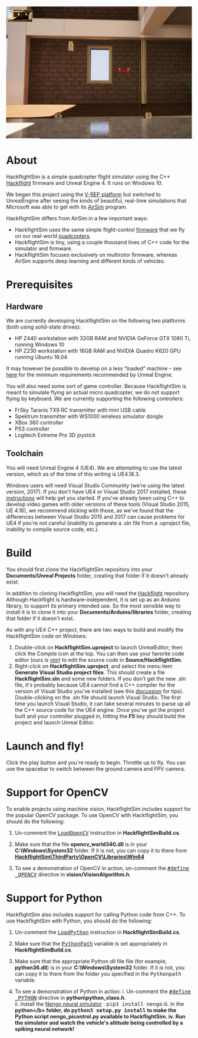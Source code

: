 <a href="https://www.youtube.com/watch?v=mobemDcX9ew"><img src="HackflightSim2.png" width=800></a>

# About

HackflightSim is a simple quadcopter flight simulator using the C++ 
[Hackflight](https://github.com/simondlevy/Hackflight) firmware and Unreal
Engine 4.  It runs on Windows 10.

We began this project using the [V-REP
platform](https://github.com/simondlevy/Hackflight-VREP) but switched to
UnrealEngine after seeing the kinds of beautiful, real-time simulations that
Microsoft was able to get with its
[AirSim](https://github.com/Microsoft/AirSim) program. 

HackflightSim differs from AirSim in a few important ways:
* HackfightSim uses the same simple flight-control 
[firmware](https://github.com/simondlevy/Hackflight/tree/master/src) that we fly on our real-world 
[quadcopters](http://diydrones.com/profiles/blogs/flight-of-the-ladybug).
* HackflightSim is tiny, using a couple thousand lines of C++ code for the simulator and firmware.
* HackflightSim focuses exclusively on multirotor firmware, whereas AirSim
  supports deep learning and different kinds of vehicles.

# Prerequisites

## Hardware

We are currently developing HackflightSim on the following two platforms (both using solid-state drives):
* HP Z440 workstation with 32GB RAM and NVIDIA GeForce GTX 1080 Ti, running Windows 10
* HP Z230 workstation with 16GB RAM and NVIDIA Quadro K620 GPU running Ubuntu 16.04

It may however be possible to develop on a less &ldquo;loaded&rdquo;
machine &ndash; see [here](https://docs.unrealengine.com/latest/INT/GettingStarted/RecommendedSpecifications/)
for the minimum requirements recommended by Unreal Engine.

You will also need some sort of game controller. Because HackflightSim is meant to simulate flying an
actual micro quadcopter, we do not support flying by keyboard. We are currently supporting the following
controllers:
* FrSky Taranis TX9 RC transmitter with mini USB cable 
* Spektrum transmitter with WS1000 wireless simulator dongle
* XBox 360 controller
* PS3 controller
* Logitech Extreme Pro 3D joystick

## Toolchain

You will need Unreal Engine 4 (UE4). We are attempting to use the latest version, which as of the time of this
writing is UE4.18.3.  

Windows users will need Visual Studio Community (we're using the latest version, 2017).
If you don't have UE4 or Visual Studio 2017 installed, these
[instructions](https://docs.unrealengine.com/latest/INT/Programming/Development/VisualStudioSetup/#visualstudio2017users) 
will help get you started. If you've already been using C++ to develop video games with
older versions of these tools (Visual Studio 2015, UE 4.16), we recommend sticking with those, as we've found that
the differences between Visual Studio 2015 and 2017 can cause problems for UE4 if you're not careful (inability
to generate a .sln file from a .uproject file, inability to compile source code, etc.).

# Build

You should first clone the HackflightSim repository into your <b>Documents/Unreal Projects</b> folder, creating
that folder if it doesn't already exist.

In addition to cloning HackflightSim, you will need the [Hackflight](https://github.com/simondlevy/Hackflight) 
repository.  Although Hackflight is hardware-independent, it is set up as an
Arduino library, to support its primary intended use. So the most sensible way
to install it is to clone it into your <b>Documents/Arduino/libraries</b> folder,
creating that folder if it doesn't exist.

As with any UE4 C++ project, there are two ways to build and modify the HackflightSim code on Windows:
<ol>
<li> Double-click on <b>HackflightSim.uproject</b> to launch UnrealEditor; then click the Compile icon at the top. 
You can then use your favorite code editor (ours is 
<a href="https://www.vim.org">vim</a>) to edit the source code in <b>Source/HackflightSim</b>.
<li> Right-click on <b>HackflightSim.uproject</b>, and select the menu item
<b>Generate Visual Studio project files</b>.  This should create a file
<b>HackflightSim.sln</b> and some new folders.  If you don't get the new .sln
file, it's probably because UE4 cannot find a C++ compiler for the version of
Visual Studio you've installed (see this
<a href="https://docs.unrealengine.com/latest/INT/Programming/Development/VisualStudioSetup/#beforesetting-upyourue4-to-vsworkflow">discussion</a> 
for tips).
Double-clicking on the .sln file should launch Visual Studio.  The first time
you launch Visual Studio, it can take several minutes to parse up all the C++
source code for the UE4 engine.  Once you've got the project built and your
controller plugged in, hitting the <b>F5</b> key should build the project and
launch Unreal Editor. 
</ol>

# Launch and fly!

Click the play button and you're ready to begin. Throttle up to fly.  You can
use the spacebar to switch between the ground camera and FPV camera.

# Support for OpenCV

To enable projects using machine vision, HackflightSim includes support for the popular OpenCV package.
To use OpenCV with HackflightSim, you should do the following:

1. Un-comment the <a href="https://github.com/simondlevy/HackflightSim/blob/master/Source/HackflightSim/HackflightSim.Build.cs#L20"><tt>LoadOpenCV</tt></a> 
instruction in <b>HackflightSimBuild.cs</b>.

2. Make sure that the file <b>opencv_world340.dll</b> is in your <b>C:\Windows\System32</b> folder.  If it is not,
you can copy it to there from <a href="https://github.com/simondlevy/HackflightSim/tree/master/ThirdParty/OpenCV/Libraries/Win64"><b>HackflightSim\ThirdParty\OpenCV\Libraries\Win64</b></a>

3. To see a demonstration of OpenCV in action, un-comment the <a href="https://github.com/simondlevy/HackflightSim/blob/master/Source/HackflightSim/vision/VisionAlgorithm.h#L11"><tt>#define _OPENCV</tt></a> 
directive in <b>vision/VisionAlgorithm.h</b>.

# Support for Python

HackflightSim also includes support for calling Python code from C++.  To use HackflightSim with Python, you should do the following:

1. Un-comment the <a href="https://github.com/simondlevy/HackflightSim/blob/master/Source/HackflightSim/HackflightSim.Build.cs#L20"><tt>LoadPython</tt></a> 
instruction in <b>HackflightSimBuild.cs</b>.

2. Make sure that the <a href="https://github.com/simondlevy/HackflightSim/blob/master/Source/HackflightSim/HackflightSim.Build.cs#L77"><tt>PythonPath</tt></a> 
variable is set appropriately in <b>HackflightSimBuild.cs</b>.  

3. Make sure that the appropriate Python dll file file (for example, <b>python36.dll</b>) is in your
<b>C:\Windows\System32</b> folder. If it is not, you can copy it to there from the folder you specified in the 
<tt>Pythonpath</tt> variable.

4. To see a demonstration of Python in action:
i. Un-comment the <a href="https://github.com/simondlevy/HackflightSim/blob/master/Source/HackflightSim/python/python_class.h#L9"><tt>#define _PYTHON</tt></a> 
directive in <b>python\python_class.h</b>.  
ii. Install the [Nengo neural simulator](https://www.nengo.ai/) : <tt>pip3 install nengo</tt>
iii. In the <b>python\</b> folder, do <tt>python3 setup.py install</tt> to make the Python script <b>nengo_picontrol.py</b> available to HackflightSim.
iv. Run the simulator and watch the vehicle's altitude being controlled by a spiking neural network!




